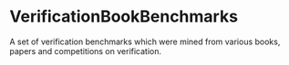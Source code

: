 # VerificationBookBenchmarks
A set of verification benchmarks which were mined from various books, papers and competitions on verification.
